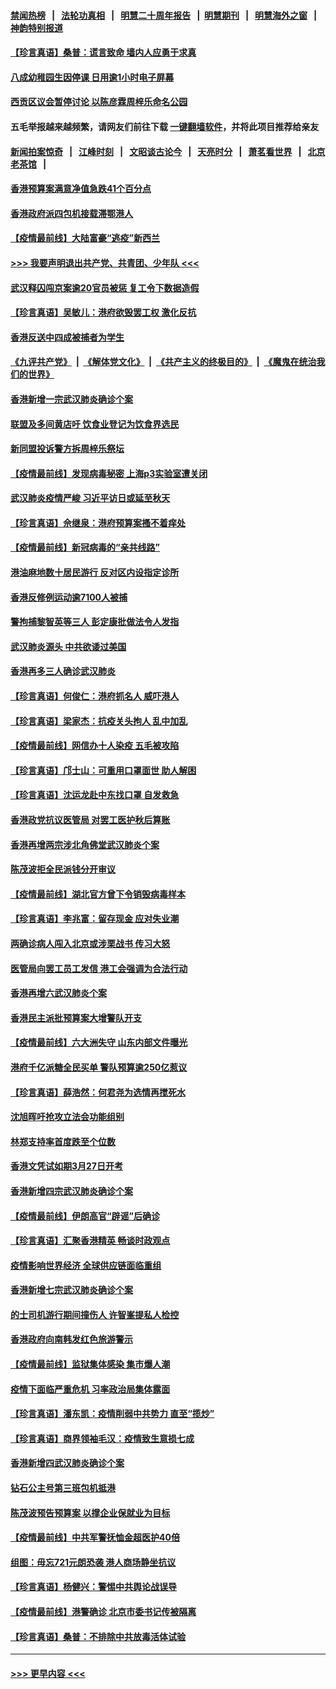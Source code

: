 #### [禁闻热榜](热点新闻.md?=0)  &nbsp;&nbsp;|&nbsp;&nbsp; [法轮功真相](https://github.com/gfw-breaker/truth/blob/master/README.md?=0) &nbsp;&nbsp;|&nbsp;&nbsp; [明慧二十周年报告](https://github.com/gfw-breaker/mh-reports/blob/master/README.md?=0) &nbsp;&nbsp;|&nbsp;&nbsp;[明慧期刊](https://github.com/gfw-breaker/mh-qikan) &nbsp;&nbsp;|&nbsp;&nbsp; [明慧海外之窗](https://github.com/gfw-breaker/mh-news/blob/master/README.md?=0) &nbsp;&nbsp;|&nbsp;&nbsp; [神韵特别报道](https://github.com/gfw-breaker/mh-news/blob/master/shenyun.md?=0)
#### [【珍言真语】桑普：谎言致命 墙内人应勇于求真](../pages/nsc415/n11915169.md?t=03050631) 
#### [八成幼稚园生因停课 日用逾1小时电子屏幕](../pages/nsc415/n11913263.md?t=03050631) 
#### [西贡区议会暂停讨论 以陈彦霖周梓乐命名公园](../pages/nsc415/n11913248.md?t=03050631) 
#### 五毛举报越来越频繁，请网友们前往下载 [一键翻墙软件](https://github.com/gfw-breaker/ssr-accounts)，并将此项目推荐给亲友
#### [新闻拍案惊奇](https://github.com/gfw-breaker/banned-news/blob/master/pages/link4.md) &nbsp;&nbsp;|&nbsp;&nbsp; [江峰时刻](https://github.com/gfw-breaker/banned-news/blob/master/pages/link4.md) &nbsp;&nbsp;|&nbsp;&nbsp; [文昭谈古论今](https://github.com/gfw-breaker/banned-news/blob/master/pages/link4.md) &nbsp;&nbsp;|&nbsp;&nbsp; [天亮时分](https://github.com/gfw-breaker/banned-news/blob/master/pages/link4.md) &nbsp;&nbsp;|&nbsp;&nbsp; [萧茗看世界](https://github.com/gfw-breaker/banned-news/blob/master/pages/link4.md) &nbsp;&nbsp;|&nbsp;&nbsp; [北京老茶馆](https://github.com/gfw-breaker/banned-news/blob/master/pages/link4.md) &nbsp;&nbsp;|&nbsp;&nbsp; 
#### [香港预算案满意净值急跌41个百分点](../pages/nsc415/n11913236.md?t=03050631) 
#### [香港政府派四包机接载滞鄂港人](../pages/nsc415/n11913211.md?t=03050631) 
#### [【疫情最前线】大陆富豪“逃疫”新西兰](../pages/nsc415/n11913160.md?t=03050631) 
#### [>>> 我要声明退出共产党、共青团、少年队 <<<](https://github.com/begood0513/goodnews/blob/master/quit/letter.md) 
#### [武汉释囚闯京案逾20官员被惩 复工令下数据造假](../pages/nsc415/n11912743.md?t=03050631) 
#### [【珍言真语】吴敏儿：港府欲毁罢工权 激化反抗](../pages/nsc415/n11912457.md?t=03050631) 
#### [香港反送中四成被捕者为学生](../pages/nsc415/n11910730.md?t=03050631) 
#### [《九评共产党》](https://github.com/begood0513/9ping.md/blob/master/README.md) &nbsp;|&nbsp; [《解体党文化》](../../../../jtdwh.md/blob/master/README.md)  &nbsp;|&nbsp; [《共产主义的终极目的》](../../../../gczydzjmd.md/blob/master/README.md) &nbsp;|&nbsp; [《魔鬼在统治我们的世界》](../../../../mgztzwmdsj.md/blob/master/README.md) 
#### [香港新增一宗武汉肺炎确诊个案](../pages/nsc415/n11910724.md?t=03050631) 
#### [联盟及多间黄店吁 饮食业登记为饮食界选民](../pages/nsc415/n11910718.md?t=03050631) 
#### [新同盟投诉警方拆周梓乐祭坛](../pages/nsc415/n11910707.md?t=03050631) 
#### [【疫情最前线】发现病毒秘密 上海p3实验室遭关闭](../pages/nsc415/n11910640.md?t=03050631) 
#### [武汉肺炎疫情严峻 习近平访日或延至秋天](../pages/nsc415/n11910570.md?t=03050631) 
#### [【珍言真语】佘继泉：港府预算案搔不着痒处](../pages/nsc415/n11910011.md?t=03050631) 
#### [【疫情最前线】新冠病毒的“亲共线路”](../pages/nsc415/n11907734.md?t=03050631) 
#### [港油麻地数十居民游行 反对区内设指定诊所](../pages/nsc415/n11907900.md?t=03050631) 
#### [香港反修例运动逾7100人被捕](../pages/nsc415/n11907922.md?t=03050631) 
#### [警拘捕黎智英等三人 彭定康批做法令人发指](../pages/nsc415/n11907905.md?t=03050631) 
#### [武汉肺炎源头 中共欲诿过美国](../pages/nsc415/n11907665.md?t=03050631) 
#### [香港再多三人确诊武汉肺炎](../pages/nsc415/n11907846.md?t=03050631) 
#### [【珍言真语】何俊仁：港府抓名人 威吓港人](../pages/nsc415/n11907561.md?t=03050631) 
#### [【珍言真语】梁家杰：抗疫关头拘人 乱中加乱](../pages/nsc415/n11907444.md?t=03050631) 
#### [【疫情最前线】网信办十人染疫 五毛被攻陷](../pages/nsc415/n11903757.md?t=03050631) 
#### [【珍言真语】邝士山：可重用口罩面世 助人解困](../pages/nsc415/n11903875.md?t=03050631) 
#### [【珍言真语】沈运龙赴中东找口罩 自发救急](../pages/nsc415/n11903291.md?t=03050631) 
#### [香港政党抗议医管局 对罢工医护秋后算账](../pages/nsc415/n11901746.md?t=03050631) 
#### [香港再增两宗涉北角佛堂武汉肺炎个案](../pages/nsc415/n11901737.md?t=03050631) 
#### [陈茂波拒全民派钱分开审议](../pages/nsc415/n11901672.md?t=03050631) 
#### [【疫情最前线】湖北官方曾下令销毁病毒样本](../pages/nsc415/n11901518.md?t=03050631) 
#### [【珍言真语】李兆富：留存现金 应对失业潮](../pages/nsc415/n11901448.md?t=03050631) 
#### [两确诊病人闯入北京或涉栗战书 传习大怒](../pages/nsc415/n11901180.md?t=03050631) 
#### [医管局向罢工员工发信 港工会强调为合法行动](../pages/nsc415/n11898870.md?t=03050631) 
#### [香港再增六武汉肺炎个案](../pages/nsc415/n11898843.md?t=03050631) 
#### [香港民主派批预算案大增警队开支](../pages/nsc415/n11898813.md?t=03050631) 
#### [【疫情最前线】六大洲失守 山东内部文件曝光](../pages/nsc415/n11898455.md?t=03050631) 
#### [港府千亿派糖全民买单 警队预算逾250亿惹议](../pages/nsc415/n11898608.md?t=03050631) 
#### [【珍言真语】薛浩然：何君尧为选情再搅死水](../pages/nsc415/n11898269.md?t=03050631) 
#### [沈旭晖吁抢攻立法会功能组别](../pages/nsc415/n11896084.md?t=03050631) 
#### [林郑支持率首度跌至个位数](../pages/nsc415/n11896058.md?t=03050631) 
#### [香港文凭试如期3月27日开考](../pages/nsc415/n11896055.md?t=03050631) 
#### [香港新增四宗武汉肺炎确诊个案](../pages/nsc415/n11896040.md?t=03050631) 
#### [【疫情最前线】伊朗高官“辟谣”后确诊](../pages/nsc415/n11895902.md?t=03050631) 
#### [【珍言真语】汇聚香港精英 畅谈时政观点](../pages/nsc415/n11895733.md?t=03050631) 
#### [疫情影响世界经济 全球供应链面临重组](../pages/nsc415/n11895634.md?t=03050631) 
#### [香港新增七宗武汉肺炎确诊个案](../pages/nsc415/n11893498.md?t=03050631) 
#### [的士司机游行期间撞伤人 许智峯提私人检控](../pages/nsc415/n11893483.md?t=03050631) 
#### [香港政府向南韩发红色旅游警示](../pages/nsc415/n11893398.md?t=03050631) 
#### [【疫情最前线】监狱集体感染 集市爆人潮](../pages/nsc415/n11893181.md?t=03050631) 
#### [疫情下面临严重危机  习率政治局集体露面](../pages/nsc415/n11893305.md?t=03050631) 
#### [【珍言真语】潘东凯：疫情削弱中共势力 直至“揽炒”](../pages/nsc415/n11892866.md?t=03050631) 
#### [【珍言真语】商界领袖毛汉：疫情致生意损七成](../pages/nsc415/n11890348.md?t=03050631) 
#### [香港新增四武汉肺炎确诊个案](../pages/nsc415/n11890610.md?t=03050631) 
#### [钻石公主号第三班包机抵港](../pages/nsc415/n11890645.md?t=03050631) 
#### [陈茂波预告预算案 以撑企业保就业为目标](../pages/nsc415/n11890574.md?t=03050631) 
#### [【疫情最前线】中共军警抚恤金超医护40倍](../pages/nsc415/n11890458.md?t=03050631) 
#### [组图：毋忘721元朗恐袭 港人商场静坐抗议](../pages/nsc415/n11876882.md?t=03050631) 
#### [【珍言真语】杨健兴：警惕中共舆论战误导](../pages/nsc415/n11888131.md?t=03050631) 
#### [【疫情最前线】港警确诊 北京市委书记传被隔离](../pages/nsc415/n11886872.md?t=03050631) 
#### [【珍言真语】桑普：不排除中共放毒活体试验](../pages/nsc415/n11886832.md?t=03050631) 

----
#### [ >>> 更早内容 <<< ](../indexes/nsc415-earlier.md)
